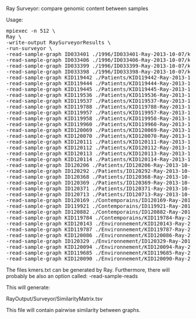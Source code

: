 Ray Surveyor: compare genomic content between samples

Usage:

<pre>
mpiexec -n 512 \
Ray \
-write-output RaySurveyorResults \
-run-surveyor \
-read-sample-graph ID033401 ./1996/ID033401-Ray-2013-10-07/kmers.txt \
-read-sample-graph ID033406 ./1996/ID033406-Ray-2013-10-07/kmers.txt \
-read-sample-graph ID033399 ./1996/ID033399-Ray-2013-10-07/kmers.txt \
-read-sample-graph ID033398 ./1996/ID033398-Ray-2013-10-07/kmers.txt \
-read-sample-graph KID119442 ./Patients/KID119442-Ray-2013-10-07/kmers.txt \
-read-sample-graph KID119444 ./Patients/KID119444-Ray-2013-10-07/kmers.txt \
-read-sample-graph KID119445 ./Patients/KID119445-Ray-2013-10-07/kmers.txt \
-read-sample-graph KID119536 ./Patients/KID119536-Ray-2013-10-07/kmers.txt \
-read-sample-graph KID119537 ./Patients/KID119537-Ray-2013-10-07/kmers.txt \
-read-sample-graph KID119788 ./Patients/KID119788-Ray-2013-10-07/kmers.txt \
-read-sample-graph KID119957 ./Patients/KID119957-Ray-2013-10-07/kmers.txt \
-read-sample-graph KID119958 ./Patients/KID119958-Ray-2013-10-07/kmers.txt \
-read-sample-graph KID119960 ./Patients/KID119960-Ray-2013-10-07/kmers.txt \
-read-sample-graph KID120069 ./Patients/KID120069-Ray-2013-10-07/kmers.txt \
-read-sample-graph KID120070 ./Patients/KID120070-Ray-2013-10-07/kmers.txt \
-read-sample-graph KID120111 ./Patients/KID120111-Ray-2013-10-07/kmers.txt \
-read-sample-graph KID120112 ./Patients/KID120112-Ray-2013-10-07/kmers.txt \
-read-sample-graph KID120113 ./Patients/KID120113-Ray-2013-10-07/kmers.txt \
-read-sample-graph KID120114 ./Patients/KID120114-Ray-2013-10-07/kmers.txt \
-read-sample-graph ID120206 ./Patients/ID120206-Ray-2013-10-07/kmers.txt \
-read-sample-graph ID120292 ./Patients/ID120292-Ray-2013-10-07/kmers.txt \
-read-sample-graph ID120368 ./Patients/ID120368-Ray-2013-10-07/kmers.txt \
-read-sample-graph ID120369 ./Patients/ID120369-Ray-2013-10-07/kmers.txt \
-read-sample-graph ID120371 ./Patients/ID120371-Ray-2013-10-07/kmers.txt \
-read-sample-graph ID120713 ./Patients/ID120713-Ray-2013-10-07/kmers.txt \
-read-sample-graph ID120169 ./Contemporains/ID120169-Ray-2013-10-07/kmers.txt \
-read-sample-graph ID119921 ./Contemporains/ID119921-Ray-2013-10-07/kmers.txt \
-read-sample-graph ID120882 ./Contemporains/ID120882-Ray-2013-10-07/kmers.txt \
-read-sample-graph KID119784 ./Contemporains/KID119784-Ray-2013-10-07/kmers.txt \
-read-sample-graph KID120143 ./Environnement/KID120143-Ray-2013-10-07/kmers.txt \
-read-sample-graph KID119787 ./Environnement/KID119787-Ray-2013-10-07/kmers.txt \
-read-sample-graph KID120086 ./Environnement/KID120086-Ray-2013-10-07/kmers.txt \
-read-sample-graph ID120329 ./Environnement/ID120329-Ray-2013-10-07/kmers.txt \
-read-sample-graph KID120094 ./Environnement/KID120094-Ray-2013-10-07/kmers.txt \
-read-sample-graph KID119685 ./Environnement/KID119685-Ray-2013-10-07/kmers.txt \
-read-sample-graph KID120090 ./Environnement/KID120090-Ray-2013-10-07/kmers.txt \
</pre>

The files kmers.txt can be generated by Ray. Furthermore, there will probably be
also an option called: -read-sample-reads <SampleDirectory>

This will generate:

RayOutput/Surveyor/SimilarityMatrix.tsv


This file will contain pairwise similarity between graphs.
